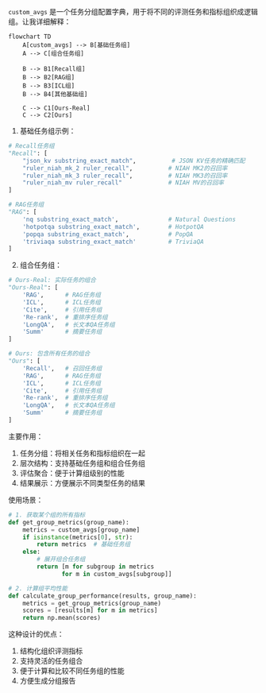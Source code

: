 

`custom_avgs` 是一个任务分组配置字典，用于将不同的评测任务和指标组织成逻辑组。让我详细解释：

```mermaid
flowchart TD
    A[custom_avgs] --> B[基础任务组]
    A --> C[组合任务组]
    
    B --> B1[Recall组]
    B --> B2[RAG组]
    B --> B3[ICL组]
    B --> B4[其他基础组]
    
    C --> C1[Ours-Real]
    C --> C2[Ours]
```

1. 基础任务组示例：
```python
# Recall任务组
"Recall": [
    "json_kv substring_exact_match",          # JSON KV任务的精确匹配
    "ruler_niah_mk_2 ruler_recall",          # NIAH MK2的召回率
    "ruler_niah_mk_3 ruler_recall",          # NIAH MK3的召回率
    "ruler_niah_mv ruler_recall"             # NIAH MV的召回率
]

# RAG任务组
"RAG": [
    'nq substring_exact_match',              # Natural Questions
    'hotpotqa substring_exact_match',        # HotpotQA
    'popqa substring_exact_match',           # PopQA
    'triviaqa substring_exact_match'         # TriviaQA
]
```

2. 组合任务组：
```python
# Ours-Real: 实际任务的组合
"Ours-Real": [
    'RAG',      # RAG任务组
    'ICL',      # ICL任务组
    'Cite',     # 引用任务组
    'Re-rank',  # 重排序任务组
    'LongQA',   # 长文本QA任务组
    'Summ'      # 摘要任务组
]

# Ours: 包含所有任务的组合
"Ours": [
    'Recall',   # 召回任务组
    'RAG',      # RAG任务组
    'ICL',      # ICL任务组
    'Cite',     # 引用任务组
    'Re-rank',  # 重排序任务组
    'LongQA',   # 长文本QA任务组
    'Summ'      # 摘要任务组
]
```

主要作用：
1. 任务分组：将相关任务和指标组织在一起
2. 层次结构：支持基础任务组和组合任务组
3. 评估聚合：便于计算组级别的性能
4. 结果展示：方便展示不同类型任务的结果

使用场景：
```python
# 1. 获取某个组的所有指标
def get_group_metrics(group_name):
    metrics = custom_avgs[group_name]
    if isinstance(metrics[0], str):
        return metrics  # 基础任务组
    else:
        # 展开组合任务组
        return [m for subgroup in metrics 
               for m in custom_avgs[subgroup]]

# 2. 计算组平均性能
def calculate_group_performance(results, group_name):
    metrics = get_group_metrics(group_name)
    scores = [results[m] for m in metrics]
    return np.mean(scores)
```

这种设计的优点：
1. 结构化组织评测指标
2. 支持灵活的任务组合
3. 便于计算和比较不同任务组的性能
4. 方便生成分组报告